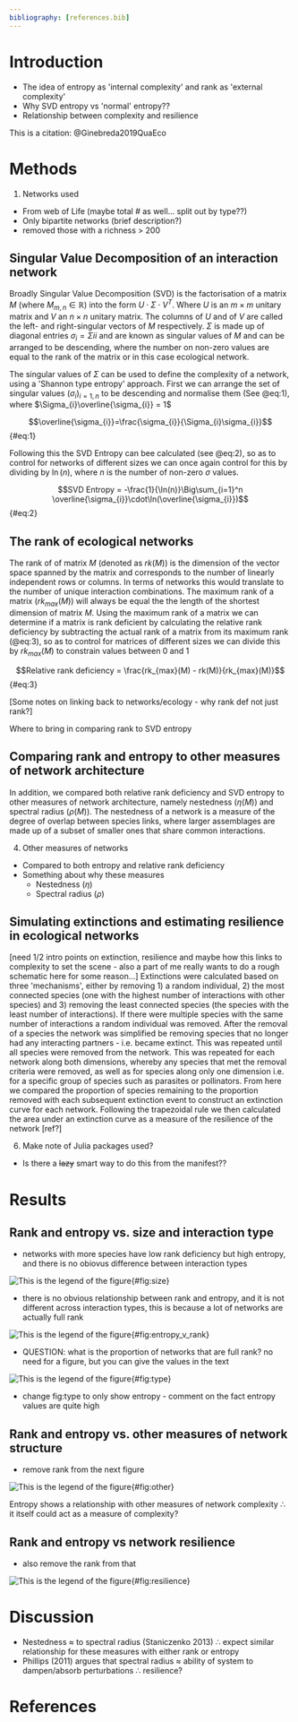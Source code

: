 ```yaml
---
bibliography: [references.bib]
---
```


# Introduction

* The idea of entropy as 'internal complexity' and rank as 'external complexity'
* Why SVD entropy vs 'normal' entropy??
* Relationship between complexity and resilience


This is a citation: @Ginebreda2019QuaEco


# Methods

1. Networks used
 + From web of Life (maybe total # as well... split out by type??)
 + Only bipartite networks (brief description?)
 + removed those with a richness > 200

## Singular Value Decomposition of an interaction network

Broadly Singular Value Decomposition (SVD) is the factorisation of a matrix *M* (where $M_{m,n} \in\mathbb{R}$) into the form $U\cdot\Sigma\cdot V^T$. Where *U* is an $m \times m$ unitary matrix and *V* an $n \times n$ unitary matrix. The columns of *U* and of *V* are called the left- and right-singular vectors of *M* respectively. $\Sigma$ is made up of diagonal entries $\sigma_{i} = \Sigma{ii}$ and are known as singular values of *M* and can be arranged to be descending, where the number on non-zero values are equal to the rank of the matrix or in this case ecological network.

The singular values of $\Sigma$ can be used to define the complexity of a network, using a 'Shannon type entropy' approach. First we can arrange the set of singular values $(\sigma_{i})_{i=1,n}$ to be descending and normalise them (See @eq:1), where $\Sigma_{i}\overline{\sigma_{i}} = 1$

$$\overline{\sigma_{i}}=\frac{\sigma_{i}}{\Sigma_{i}\sigma_{i}}$${#eq:1}

Following this the SVD Entropy can bee calculated (see @eq:2), so as to control for networks of different sizes we can once again control for this by dividing by $\ln(n)$, where *n* is the number of non-zero $\sigma$ values.

$$SVD Entropy = -\frac{1}{\ln(n)}\Big\sum_{i=1}^n \overline{\sigma_{i}}\cdot\ln(\overline{\sigma_{i}})$${#eq:2}

## The rank of ecological networks

The rank of of matrix *M* (denoted as $rk(M)$) is the dimension of the vector space spanned by the matrix and corresponds to the number of linearly independent rows or columns. In terms of networks this would translate to the number of unique interaction combinations. <!---don't think this is the best possible phrasing--> The maximum rank of a matrix ($rk_{max}(M)$) will always be equal the the length of the shortest dimension of matrix *M*. Using the maximum rank of a matrix we can determine if a matrix is rank deficient by calculating the relative rank deficiency by subtracting the actual rank of a matrix from its maximum rank (@eq:3), so as to control for matrices of different sizes we can divide this by $rk_{max}(M)$ to constrain values between 0 and 1

$$Relative rank deficiency = \frac{rk_{max}(M) - rk(M)}{rk_{max}(M)}$${#eq:3}

[Some notes on linking back to networks/ecology - why rank def not just rank?]

Where to bring in comparing rank to SVD entropy

## Comparing rank and entropy to other measures of network architecture

In addition, we compared both relative rank deficiency and SVD entropy to other measures of network architecture, namely nestedness ($\eta (M)$) and spectral radius ($\rho (M)$). The nestedness of a network is a measure of the degree of overlap between species links, where larger assemblages are made up of a subset of smaller ones that share common interactions. <!--- nestedness was calculated from {EcologicalNetworks} which follows @bast09amn - should we write out the fancy maths or is it enough to link? --->

4. Other measures of networks
 + Compared to both entropy and relative rank deficiency
 + Something about why these measures
    + Nestedness ($\eta$)
    + Spectral radius ($\rho$)

## Simulating extinctions and estimating resilience in ecological networks

[need 1/2 intro points on extinction, resilience and maybe how this links to complexity to set the scene - also a part of me really wants to do a rough schematic here for some reason...] Extinctions were calculated based on three 'mechanisms', either by removing 1) a random individual, 2) the most connected species (one with the highest number of interactions with other species) and 3) removing the least connected species (the species with the least number of interactions). If there were multiple species with the same number of interactions a random individual was removed. After the removal of a species the network was simplified be removing species that no longer had any interacting partners - i.e. became extinct. This was repeated until all species were removed from the network. This was repeated for each network along both dimensions<!--- is this the correct phrasing? --->, whereby any species that met the removal criteria were removed, as well as for species along only one dimension i.e. for a specific group of species such as parasites or pollinators. From here we compared the proportion of species remaining to the proportion removed with each subsequent extinction event to construct an extinction curve for each network. Following the trapezoidal rule<!---should we expand on this or is it okay to just 'name drop'? ---> we then calculated the area under an extinction curve as a measure of the resilience of the network [ref?]

6. Make note of Julia packages used?
 + Is there a ~~lazy~~ smart way to do this from the manifest??


# Results

<!--
Referring to figures:
    We can refer to +@fig:resilience
General comments RE figures:
  The axis labels still need to be 'fixed'
  Do we *really* need the legend for interaction types??? - Yes for colours though
  We could maybe merge the bee swarm (beehive?) plots with the entropy/rank vs side figures (a thought that I'll probably change in about 10 minutes time)??
  AUC fig - deffos needs some work
-->

## Rank and entropy vs. size and interaction type

- networks with more species have low rank deficiency but high entropy, and there is no obiovus difference between interaction types

![This is the legend of the figure](figures/size_v_rank&entropy.png){#fig:size}

- there is no obvious relationship between rank and entropy, and it is not different across interaction types, this is because a lot of networks are actually full rank

![This is the legend of the figure](figures/entropy_v_rank.png){#fig:entropy_v_rank}

- QUESTION: what is the proportion of networks that are full rank? no need for a figure, but you can give the values in the text

![This is the legend of the figure](figures/interactiontype_v_rank&entropy.png){#fig:type}

- change fig:type to only show entropy - comment on the fact entropy values are quite high

## Rank and entropy vs. other measures of network structure

- remove rank from the next figure

![This is the legend of the figure](figures/others_v_rank&entropy.png){#fig:other}

Entropy shows a relationship with other measures of network complexity ∴ it itself could act as a measure of complexity?

## Rank and entropy vs network resilience

- also remove the rank from that

![This is the legend of the figure](figures/rank&entropy_v_AUCall.png){#fig:resilience}


# Discussion

* Nestedness ≈ to spectral radius (Staniczenko 2013) ∴ expect similar relationship for these measures with either rank or entropy
* Phillips (2011) argues that spectral radius ≈ ability of system to dampen/absorb perturbations ∴ resilience? 


# References
